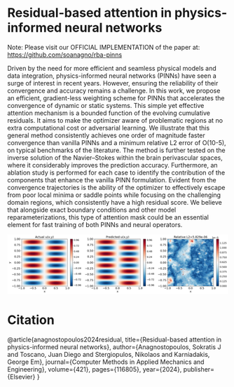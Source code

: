 # Residual-based attention in physics-informed neural networks

Note: Please visit our OFFICIAL IMPLEMENTATION of the paper at: https://github.com/soanagno/rba-pinns

Driven by the need for more efficient and seamless physical models and data integration, physics-informed neural networks (PINNs) have seen a surge of interest in recent years. However, ensuring the reliability of their convergence and accuracy remains a challenge. In this work, we propose an efficient, gradient-less weighting scheme for PINNs that accelerates the convergence of dynamic or static systems. This simple yet effective attention mechanism is a bounded function of the evolving cumulative residuals. It aims to make the optimizer aware of problematic regions at no extra computational cost or adversarial learning. We illustrate that this general method consistently achieves one order of magnitude faster convergence than vanilla PINNs and a minimum relative L2 error of O(10-5), on typical benchmarks of the literature. The method is further tested on the inverse solution of the Navier–Stokes within the brain perivascular spaces, where it considerably improves the prediction accuracy.
Furthermore, an ablation study is performed for each case to identify the contribution of the components that enhance the vanilla PINN formulation. Evident from the convergence trajectories is the ability of the optimizer to effectively escape from poor local minima or saddle points while focusing on the challenging domain regions, which consistently have a high residual score. We believe that alongside exact boundary conditions and other model reparameterizations, this type of attention mask could be an essential element for fast training of both PINNs and neural operators.

![Helmholths Visualization](Helmholtz.png)


# Citation
@article{anagnostopoulos2024residual,
  title={Residual-based attention in physics-informed neural networks},
  author={Anagnostopoulos, Sokratis J and Toscano, Juan Diego and Stergiopulos, Nikolaos and Karniadakis, George Em},
  journal={Computer Methods in Applied Mechanics and Engineering},
  volume={421},
  pages={116805},
  year={2024},
  publisher={Elsevier}
}


